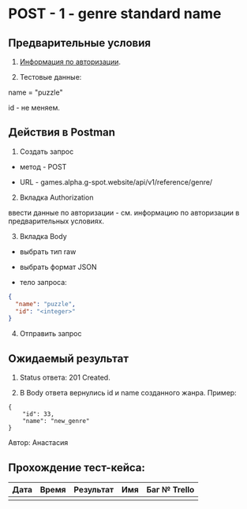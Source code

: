 POST - 1 - genre standard name
===

Предварительные условия
--

1. [Информация по авторизации](https://github.com/nastyaist/GSPOTtestingdocumentation/blob/main/games/Authorization%20data.md).

2. Тестовые данные:

name = "puzzle"

id - не меняем.

Действия в Postman
--
1. Создать запрос

- метод - POST

- URL - games.alpha.g-spot.website/api/v1/reference/genre/

2. Вкладка Authorization

ввести данные по авторизации - см. информацию по авторизации в предварительных условиях.

3. Вкладка Body
 
- выбрать тип raw

- выбрать формат JSON

- тело запроса:

```json
{
  "name": "puzzle",
  "id": "<integer>"
}
```

4. Отправить запрос

Ожидаемый результат
--

1. Status ответа: 201 Created.

2. В Body ответа вернулись id и name созданного жанра. Пример:

```
{
    "id": 33,
    "name": "new_genre"
}
```

Автор: Анастасия

Прохождение тест-кейса:
----------------

|**Дата**|**Время**|**Результат**|**Имя**|**Баг № Trello**|
| :-: | :-: | :-: | :-: | :-: |
||||||
